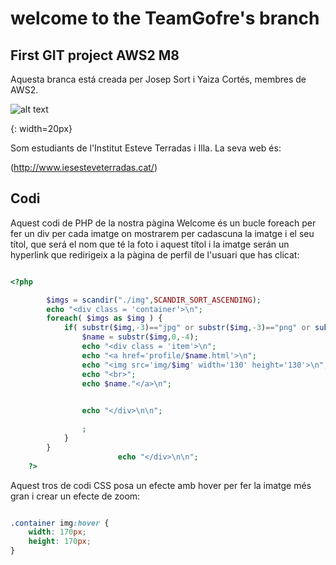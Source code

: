 # welcome to the TeamGofre's branch

## First GIT project AWS2 M8

Aquesta branca está creada per Josep Sort i Yaiza Cortés, membres de AWS2.

![alt text][logo]

[logo]: http://wefiles.europeinyourlife.com/71/imagen_fichas/FICHA_14997/logo.jpg "Logo del Esteve Terrades"
{: width=20px}


Som estudiants de l'Institut Esteve Terradas i Illa. 
La seva web és:

(http://www.iesesteveterradas.cat/)


## Codi

Aquest codi de PHP de la nostra pàgina Welcome és un bucle foreach per fer un div per cada imatge on mostrarem per cadascuna la imatge i el seu títol, que será el nom que té la foto i aquest títol i la imatge serán un hyperlink que redirigeix a la pàgina de perfil de l'usuari que has clicat:

```php 

<?php 

		$imgs = scandir("./img",SCANDIR_SORT_ASCENDING);
		echo "<div class = 'container'>\n";
		foreach( $imgs as $img ) {	
			if( substr($img,-3)=="jpg" or substr($img,-3)=="png" or substr($img,-4)=="jpeg") {
				$name = substr($img,0,-4);
				echo "<div class = 'item'>\n";
				echo "<a href='profile/$name.html'>\n";
				echo "<img src='img/$img' width='130' height='130'>\n";
				echo "<br>";
				echo $name."</a>\n";
				

				echo "</div>\n\n";

				;
			}
		}
						echo "</div>\n\n";
	?>


```

Aquest tros de codi CSS posa un efecte amb hover per fer la imatge més gran i crear un efecte de zoom:

```css

.container img:hover {
	width: 170px;
	height: 170px;
}


```